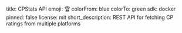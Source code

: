 title: CPStats API
emoji: 🏆
colorFrom: blue
colorTo: green
sdk: docker
pinned: false
license: mit
short_description: REST API for fetching CP ratings from multiple platforms
